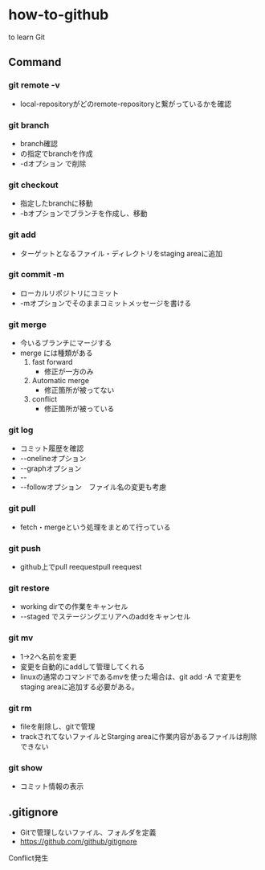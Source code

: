 # how-to-github
to learn Git

## Command

### git remote -v
- local-repositoryがどのremote-repositoryと繋がっているかを確認

### git branch
- branch確認
- <branch name>の指定でbranchを作成
- -dオプション <branch name>で削除

### git checkout <branch name>
- 指定したbranchに移動
- -bオプションでブランチを作成し、移動


### git add <target>
- ターゲットとなるファイル・ディレクトリをstaging areaに追加

### git commit -m <messeage>
- ローカルリポジトリにコミット
- -mオプションでそのままコミットメッセージを書ける

### git merge 
- 今いるブランチにマージする
- merge には種類がある
    1. fast forward
        - 修正が一方のみ
    2. Automatic merge
        - 修正箇所が被ってない
    3. conflict
        - 修正箇所が被っている



### git log
- コミット履歴を確認
- --onelineオプション
- --graphオプション
- -- <file name>
- --followオプション　ファイル名の変更も考慮

### git pull <remote repository> <branch name>
- fetch・mergeという処理をまとめて行っている

### git push <remote repository> <branch name>
- github上でpull reequestpull reequest

### git restore <file>
- working dirでの作業をキャンセル
- --staged <file>でステージングエリアへのaddをキャンセル

### git mv <file name1> <file name2> 
- 1->2へ名前を変更
- 変更を自動的にaddして管理してくれる
- linuxの通常のコマンドであるmvを使った場合は、git add -A で変更をstaging areaに追加する必要がある。

### git rm <file name>
- fileを削除し、gitで管理
- trackされてないファイルとStarging areaに作業内容があるファイルは削除できない

### git show <commit ID>
- コミット情報の表示

## .gitignore
- Gitで管理しないファイル、フォルダを定義
- https://github.com/github/gitignore


Conflict発生
